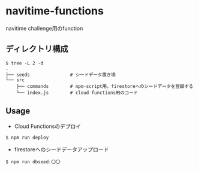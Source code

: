 # navitime-functions
navitime challenge用のfunction


## ディレクトリ構成
```
$ tree -L 2 -d
.
├── seeds               # シードデータ置き場
└── src
    ├── commands        # npm-script用。firestoreへのシードデータを登録する
    └── index.js        # cloud functions用のコード
```

## Usage
- Cloud Functionsのデプロイ
```
$ npm run deploy
```

- firestoreへのシードデータアップロード
```
$ npm run dbseed:〇〇
```
